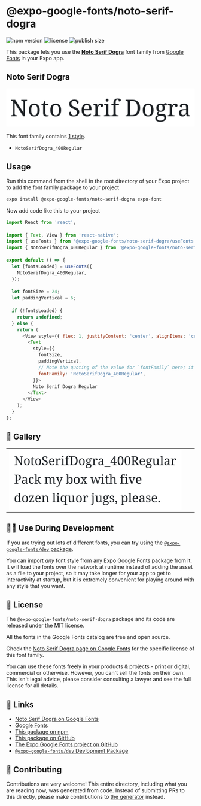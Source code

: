 # @expo-google-fonts/noto-serif-dogra

![npm version](https://flat.badgen.net/npm/v/@expo-google-fonts/noto-serif-dogra)
![license](https://flat.badgen.net/github/license/expo/google-fonts)
![publish size](https://flat.badgen.net/packagephobia/install/@expo-google-fonts/noto-serif-dogra)

This package lets you use the [**Noto Serif Dogra**](https://fonts.google.com/specimen/Noto+Serif+Dogra) font family from [Google Fonts](https://fonts.google.com/) in your Expo app.

## Noto Serif Dogra

![Noto Serif Dogra](./font-family.png)

This font family contains [1 style](#-gallery).

- `NotoSerifDogra_400Regular`

## Usage

Run this command from the shell in the root directory of your Expo project to add the font family package to your project
```sh
expo install @expo-google-fonts/noto-serif-dogra expo-font
```

Now add code like this to your project
```js
import React from 'react';

import { Text, View } from 'react-native';
import { useFonts } from '@expo-google-fonts/noto-serif-dogra/useFonts';
import { NotoSerifDogra_400Regular } from '@expo-google-fonts/noto-serif-dogra/400Regular';

export default () => {
  let [fontsLoaded] = useFonts({
    NotoSerifDogra_400Regular,
  });

  let fontSize = 24;
  let paddingVertical = 6;

  if (!fontsLoaded) {
    return undefined;
  } else {
    return (
      <View style={{ flex: 1, justifyContent: 'center', alignItems: 'center' }}>
        <Text
          style={{
            fontSize,
            paddingVertical,
            // Note the quoting of the value for `fontFamily` here; it expects a string!
            fontFamily: 'NotoSerifDogra_400Regular',
          }}>
          Noto Serif Dogra Regular
        </Text>
      </View>
    );
  }
};

```

## 🔡 Gallery


||||
|-|-|-|
|![NotoSerifDogra_400Regular](.//400Regular/NotoSerifDogra_400Regular.ttf.png)||||


## 👩‍💻 Use During Development

If you are trying out lots of different fonts, you can try using the [`@expo-google-fonts/dev` package](https://github.com/freeboub/google-fonts/tree/master/font-packages/dev#readme).

You can import *any* font style from any Expo Google Fonts package from it. It will load the fonts
over the network at runtime instead of adding the asset as a file to your project, so it may take longer
for your app to get to interactivity at startup, but it is extremely convenient
for playing around with any style that you want.

## 📖 License

The `@expo-google-fonts/noto-serif-dogra` package and its code are released under the MIT license.

All the fonts in the Google Fonts catalog are free and open source.

Check the [Noto Serif Dogra page on Google Fonts](https://fonts.google.com/specimen/Noto+Serif+Dogra) for the specific license of this font family.

You can use these fonts freely in your products & projects - print or digital, commercial or otherwise. However, you can't sell the fonts on their own. This isn't legal advice, please consider consulting a lawyer and see the full license for all details.

## 🔗 Links

- [Noto Serif Dogra on Google Fonts](https://fonts.google.com/specimen/Noto+Serif+Dogra)
- [Google Fonts](https://fonts.google.com/)
- [This package on npm](https://www.npmjs.com/package/@expo-google-fonts/noto-serif-dogra)
- [This package on GitHub](https://github.com/freeboub/google-fonts/tree/master/font-packages/noto-serif-dogra)
- [The Expo Google Fonts project on GitHub](https://github.com/freeboub/google-fonts)
- [`@expo-google-fonts/dev` Devlopment Package](https://github.com/freeboub/google-fonts/tree/master/font-packages/dev)

## 🤝 Contributing

Contributions are very welcome! This entire directory, including what you are reading now, was generated from code. Instead of submitting PRs to this directly, please make contributions to [the generator](https://github.com/freeboub/google-fonts/tree/master/packages/generator) instead.
